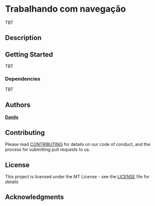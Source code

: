 # Trabalhando com navegação

TBT

## Description



## Getting Started
TBT
### Dependencies
TBT
## Authors


#### [Danilo](https://www.linkedin.com/in/danilopsnts)

## Contributing

Please read [CONTRIBUTING](CONTRIBUTING.md) for details on our code of conduct, and the process for submitting pull requests to us.
## License

This project is licensed under the MT License - see the [LICENSE](LICENSE.md) file for details

## Acknowledgments
